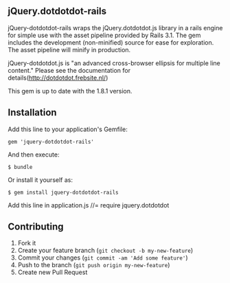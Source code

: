 ## jQuery.dotdotdot-rails

jQuery-dotdotdot-rails wraps the jQuery.dotdotdot.js library in a rails engine
for simple use with the asset pipeline provided by Rails 3.1. The gem includes
the development (non-minified) source for ease for exploration. The asset
pipeline will minify in production.

jQuery-dotdotdot.js is "an advanced cross-browser ellipsis for multiple line
content." Please see the documentation for
details(http://dotdotdot.frebsite.nl/)

This gem is up to date with the 1.8.1 version.

## Installation

Add this line to your application's Gemfile:

    gem 'jquery-dotdotdot-rails'

And then execute:

    $ bundle

Or install it yourself as:

    $ gem install jquery-dotdotdot-rails

Add this line in application.js
    //= require jquery.dotdotdot
    
## Contributing

1. Fork it
2. Create your feature branch (`git checkout -b my-new-feature`)
3. Commit your changes (`git commit -am 'Add some feature'`)
4. Push to the branch (`git push origin my-new-feature`)
5. Create new Pull Request
